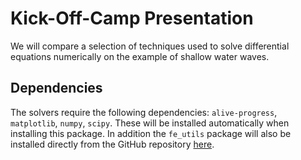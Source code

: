 # Kick-Off-Camp Presentation

We will compare a selection of techniques used to solve differential equations numerically on the example of shallow water waves.

## Dependencies
The solvers require the following dependencies: `alive-progress`, `matplotlib`, `numpy`, `scipy`. These will be installed automatically when installing this package. In addition the `fe_utils` package will also be installed directly from the GitHub repository [here](https://github.com/Imperial-MATH60022/finite-element-2022-NiallOswald).
